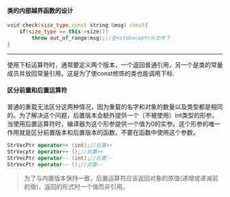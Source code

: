 #### 类的内部越界函数的设计

```cpp
void check(size_type,const string &msg) const{
	if(size_type >= this->size())
		throw out_of_range(msg);//在<stdexcept>头文件下
}
```
---

使用下标运算符时，通常要定义两个版本，一个返回普通引用，另一个是类的常量成员并放回常量引用。这是为了使const修饰的类也能调用下标.

#### 区分前置和后置运算符

普通的重载无法区分这两种情况，因为重载的名字和对象的数量以及类型都是相同的。为了解决这个问题，后置版本会额外提供一个（不被使用）int类型的形参。当使用后置运算符时，编译器为这个形参提供一个值为0的实参。这个形参的唯一作用就是区分前置版本和后置版本的函数。不要在函数中使用这个参数。

```cpp
StrVecPtr operator++ (int);//后置++
StrVecptr operator++ ();//前置++
StrVecPtr operator-- (int);//后置--
StrVecPtr operator-- ();//前置--
```

> 为了与内置版本保持一致，后置运算符应该返回对象的原值(递增或递减前的值)，返回的形式时一个值而非引用。



